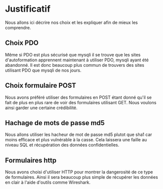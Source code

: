 # Justificatif

Nous allons ici décrire nos choix et les expliquer afin de mieux les comprendre.

## Choix PDO

Même si PDO est plus sécurisé que mysqli il se trouve que les sites d'autoformation
apprennent maintenant à utiliser PDO, mysqli ayant été abandonné. Il est donc
beaucoup plus commun de trouvers des sites utilisant PDO que mysqli de nos jours.

## Choix formulaire POST

Nous avons préféré utiliser des formulaires en POST étant donné qu'il se fait de plus en
plus rare de voir des formulaires utilisant GET. Nous voulons ainsi garder une
certaine crédibilité.

## Hachage de mots de passe md5

Nous allons utiliser les hacheur de mot de passe md5 plutot que sha1 car moins
efficace et plus vulnérable à la casse. Cela laissera une faille au niveau SQL et
récupération des données confidentielles.

## Formulaires http

Nous avons choisi d'utiliser HTTP pour montrer la dangerosité de ce type de
formulaires. Ainsi il sera beaucoup plus simple de récupérer les données en clair
à l'aide d'outils comme Wireshark.
